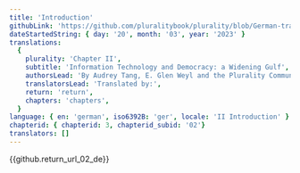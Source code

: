 ```yaml
---
title: 'Introduction'
githubLink: 'https://github.com/pluralitybook/plurality/blob/German-translation/introduction.md'
dateStartedString: { day: '20', month: '03', year: '2023' }
translations:
  {
    plurality: 'Chapter II',
    subtitle: 'Information Technology and Democracy: a Widening Gulf',
    authorsLead: 'By Audrey Tang, E. Glen Weyl and the Plurality Community',
    translatorsLead: 'Translated by:',
    return: 'return',
    chapters: 'chapters',
  }
language: { en: 'german', iso6392B: 'ger', locale: 'II Introduction' }
chapterid: { chapterid: 3, chapterid_subid: '02'}
translators: []
---
```

{{github.return_url_02_de}}